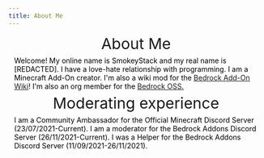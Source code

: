 ```yaml
---
title: About Me
---
```


<div id="main-page" class="plainlinks main-page">
    <div id="mp-1" class="mp-section">
        <div class="wiki-header" style="text-align: center">
            <span style="font-size: 30px">About Me</span>
        </div>
        <div style="margin: 0.5em 0.8em;">
            <span style="color: #000000">Welcome! My online name is SmokeyStack and my real name is [REDACTED]. I have a love-hate relationship with programming. I am a Minecraft Add-On creator. I&#39;m also a wiki mod for the <a href="https://wiki.bedrock.dev/">Bedrock Add-On Wiki</a>! I'm also an org member for the <a href="https://github.com/Bedrock-OSS">Bedrock OSS.</a></span>
        </div>
        <div class="wiki-header" style="text-align: center">
            <span style="font-size: 30px">Moderating experience</span>
        </div>
        <div style="margin: 0.5em 0.8em;">
            <span style="color: #000000">I am a Community Ambassador for the Official Minecraft Discord Server (23/07/2021-Current). I am a moderator for the Bedrock Addons Discord Server (26/11/2021-Current). I was a Helper for the Bedrock Addons Discord Server (11/09/2021-26/11/2021).</span>
        </div>
    </div>
</div>
